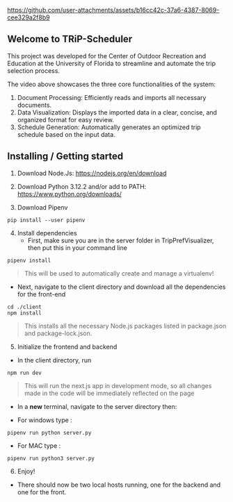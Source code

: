 https://github.com/user-attachments/assets/b16cc42c-37a6-4387-8069-cee329a2f8b9

## Welcome to TRiP-Scheduler
This project was developed for the Center of Outdoor Recreation and Education at the University of Florida to streamline and automate the trip selection process.

The video above showcases the three core functionalities of the system:

1. Document Processing: Efficiently reads and imports all necessary documents.
2. Data Visualization: Displays the imported data in a clear, concise, and organized format for easy review.
3. Schedule Generation: Automatically generates an optimized trip schedule based on the input data.

## Installing / Getting started

1. Download Node.Js: https://nodejs.org/en/download

2. Download Python 3.12.2 and/or add to PATH: https://www.python.org/downloads/

3. Download Pipenv
```shell
pip install --user pipenv
```
4. Install dependencies
    * First, make sure you are in the server folder in TripPrefVisualizer, then put this in your command line 
```shell
pipenv install
```

> This will be used to automatically create and manage a virtualenv!

- Next, navigate to the client directory and download all the dependencies for the front-end
```shell
cd ./client
npm install
```
> This installs all the necessary Node.js packages listed in package.json and package-lock.json.

5. Initialize the frontend and backend
- In the client directory, run
```shell
npm run dev
```
> This will run the next.js app in development mode, so all changes made in the code will be immediately reflected on the page

- In a **new** terminal, navigate to the server directory then:
* For windows type :
```shell
pipenv run python server.py
```

* For MAC type :
```shell
pipenv run python3 server.py
``` 

6. Enjoy!
- There should now be two local hosts running, one for the backend and one for the front.
